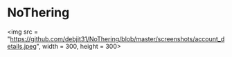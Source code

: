 # NoThering

<img src = "https://github.com/debjit31/NoThering/blob/master/screenshots/account_details.jpeg", width = 300, height = 300>
